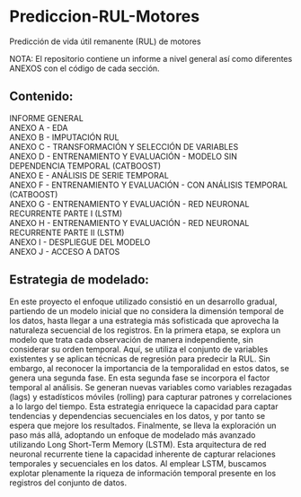 # Prediccion-RUL-Motores
Predicción de vida útil remanente (RUL) de motores

NOTA: El repositorio contiene un informe a nivel general así como diferentes ANEXOS con el código de cada sección.

## Contenido:

INFORME GENERAL  
ANEXO A - EDA  
ANEXO B - IMPUTACIÓN  RUL  
ANEXO C - TRANSFORMACIÓN Y SELECCIÓN DE VARIABLES  
ANEXO D - ENTRENAMIENTO Y EVALUACIÓN - MODELO SIN DEPENDENCIA TEMPORAL (CATBOOST)  
ANEXO E - ANÁLISIS DE SERIE TEMPORAL  
ANEXO F - ENTRENAMIENTO Y EVALUACIÓN - CON ANÁLISIS TEMPORAL (CATBOOST)  
ANEXO G - ENTRENAMIENTO Y EVALUACIÓN - RED NEURONAL RECURRENTE PARTE I (LSTM)  
ANEXO H - ENTRENAMIENTO Y EVALUACIÓN - RED NEURONAL RECURRENTE PARTE II (LSTM)  
ANEXO I - DESPLIEGUE DEL MODELO  
ANEXO J - ACCESO A DATOS   


## Estrategia de modelado: 
En este proyecto el enfoque utilizado consistió en un desarrollo gradual, partiendo de un modelo inicial que no considera la dimensión temporal de los datos, hasta llegar a una estrategia más sofisticada que aprovecha la naturaleza secuencial de los registros. En la primera etapa, se explora un modelo que trata cada observación de manera independiente, sin considerar su orden temporal. Aquí, se utiliza el conjunto de variables existentes y se aplican técnicas de regresión para predecir la RUL. Sin embargo, al reconocer la importancia de la temporalidad en estos datos, se genera una segunda fase. En esta segunda fase se incorpora el factor temporal al análisis. Se generan nuevas variables como variables rezagadas (lags) y estadísticos móviles (rolling) para capturar patrones y correlaciones a lo largo del tiempo. Esta estrategia enriquece la capacidad para captar tendencias y dependencias secuenciales en los datos, y por tanto se espera que mejore los resultados. Finalmente, se lleva la exploración un paso más allá, adoptando un enfoque de modelado más avanzado utilizando Long Short-Term Memory (LSTM). Esta arquitectura de red neuronal recurrente tiene la capacidad inherente de capturar relaciones temporales y secuenciales en los datos. Al emplear LSTM, buscamos explotar plenamente la riqueza de información temporal presente en los registros del conjunto de datos.
